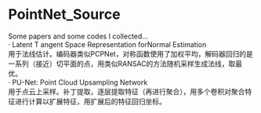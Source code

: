 # PointNet_Source
Some papers and some codes I collected...  
· Latent T angent Space Representation forNormal Estimation  
用于法线估计。编码器类似PCPNet，对称函数使用了加权平均，解码器回归的是一系列（接近）切平面的点，用类似RANSAC的方法随机采样生成法线，取最优。  
· PU-Net: Point Cloud Upsampling Network  
用于点云上采样。补丁提取，逐层提取特征（再进行聚合），用多个卷积对聚合特征进行计算以扩展特征，用扩展后的特征回归坐标。
